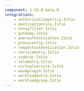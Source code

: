 ```yaml
---
component: 1.14.0-beta.0
integrations:
    - authorizationpolicy.Istio
    - destinationrule.Istio
    - envoyfilter.Istio
    - gateway.Istio
    - peerauthentication.Istio
    - proxyconfig.Istio
    - requestauthentication.Istio
    - serviceentry.Istio
    - sidecar.Istio
    - telemetry.Istio
    - virtualservice.Istio
    - wasmplugin.Istio
    - workloadentry.Istio
    - workloadgroup.Istio
---
```

